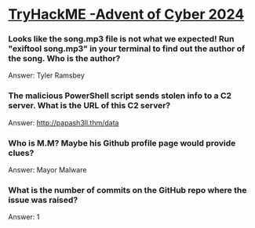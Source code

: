 # [TryHackME -Advent of Cyber 2024](https://tryhackme.com/r/room/adventofcyber2024)

### Looks like the song.mp3 file is not what we expected! Run "exiftool song.mp3" in your terminal to find out the author of the song. Who is the author? 
Answer: Tyler Ramsbey

### The malicious PowerShell script sends stolen info to a C2 server. What is the URL of this C2 server?
Answer: http://papash3ll.thm/data

### Who is M.M? Maybe his Github profile page would provide clues?
Answer: Mayor Malware

### What is the number of commits on the GitHub repo where the issue was raised?
Answer: 1
